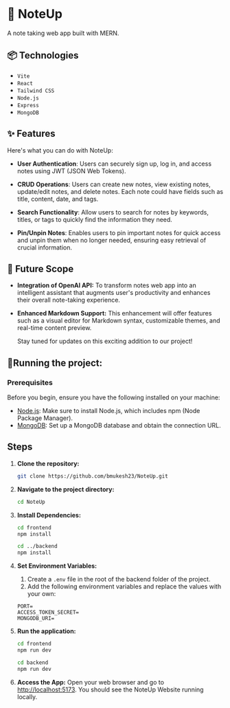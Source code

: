 # 📝 NoteUp
A note taking web app built with MERN.

## 📦 Technologies

- `Vite`
- `React`
- `Tailwind CSS`
- `Node.js`
- `Express`
- `MongoDB`


## ✨ Features

Here's what you can do with NoteUp:

- **User Authentication**: Users can securely sign up, log in, and access notes using JWT (JSON Web Tokens).

- **CRUD Operations**: Users can create new notes, view existing notes, update/edit notes, and delete notes. Each note could have fields such as title, content, date, and tags.

- **Search Functionality**: Allow users to search for notes by keywords, titles, or tags to quickly find the information they need.

- **Pin/Unpin Notes**: Enables users to pin important notes for quick access and unpin them when no longer needed, ensuring easy retrieval of crucial information.

## 💭 Future Scope
- **Integration of OpenAI API:** To transform notes web app into an intelligent assistant that augments user's productivity and enhances their overall note-taking experience.

- **Enhanced Markdown Support:** This enhancement will offer features such as a visual editor for Markdown syntax, customizable themes, and real-time content preview.

    Stay tuned for updates on this exciting addition to our project!

## 🚦Running the project:

### Prerequisites

Before you begin, ensure you have the following installed on your machine:

- [Node.js](https://nodejs.org/): Make sure to install Node.js, which includes npm (Node Package Manager).
- [MongoDB](https://www.mongodb.com/try/download/community): Set up a MongoDB database and obtain the connection URL.

## Steps

1. **Clone the repository:**
    ```bash
    git clone https://github.com/bmukesh23/NoteUp.git
    ```

2. **Navigate to the project directory:**
    ```bash
    cd NoteUp
    ```

3. **Install Dependencies:**
    ```bash
    cd frontend
    npm install
    ```

    ```bash
    cd ../backend
    npm install
    ```

4. **Set Environment Variables:**
    1. Create a `.env` file in the root of the backend folder of the project.
    2. Add the following environment variables and replace the values with your own:

    ```env
    PORT=
    ACCESS_TOKEN_SECRET=
    MONGODB_URI=
    ```

5. **Run the application:**
    ```bash
    cd frontend
    npm run dev
    ```

    ```bash
    cd backend
    npm run dev
    ```

6. **Access the App:**
     Open your web browser and go to [http://localhost:5173](http://localhost:5173). You should see the NoteUp Website running locally.